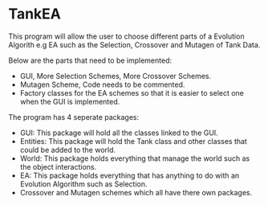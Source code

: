 # TankEA
This program will allow the user to choose different parts of a Evolution Algorith e.g EA such as the Selection, Crossover
and Mutagen of Tank Data.


Below are the parts that need to be implemented:
* GUI, More Selection Schemes, More Crossover Schemes.
* Mutagen Scheme, Code needs to be commented.
* Factory classes for the EA schemes so that it is easier to select one when the GUI is implemented.
  
The program has 4 seperate packages: 
* GUI: This package will hold all the classes linked to the GUI.
* Entities: This package will hold the Tank class and other classes that could be added to the world.
* World: This package holds everything that manage the world such as the object interactions.
* EA: This package holds everything that has anything to do with an Evolution Algorithm such as Selection.
* Crossover and Mutagen schemes which all have there own packages.
